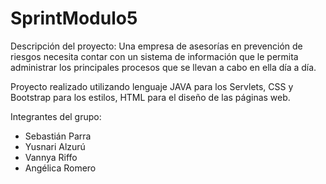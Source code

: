 # SprintModulo5

Descripción del proyecto:
Una empresa de asesorías en prevención de riesgos necesita contar con un sistema de información
que le permita administrar los principales procesos que se llevan a cabo en ella día a día.

Proyecto realizado utilizando lenguaje JAVA para los Servlets, CSS y Bootstrap para los estilos, HTML
para el diseño de las páginas web.

Integrantes del grupo:
- Sebastián Parra
- Yusnari Alzurú
- Vannya Riffo
- Angélica Romero
